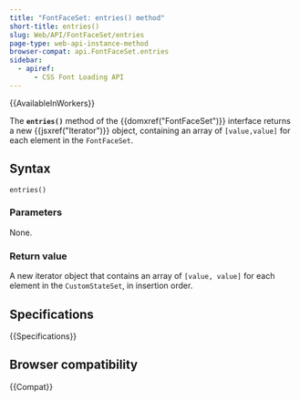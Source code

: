 ```yaml
---
title: "FontFaceSet: entries() method"
short-title: entries()
slug: Web/API/FontFaceSet/entries
page-type: web-api-instance-method
browser-compat: api.FontFaceSet.entries
sidebar:
  - apiref:
      - CSS Font Loading API
---
```


{{AvailableInWorkers}}

The **`entries()`** method of the {{domxref("FontFaceSet")}} interface returns a new {{jsxref("Iterator")}} object, containing an array of `[value,value]` for each element in the `FontFaceSet`.

## Syntax

```js-nolint
entries()
```

### Parameters

None.

### Return value

A new iterator object that contains an array of `[value, value]` for each element in the `CustomStateSet`, in insertion order.

## Specifications

{{Specifications}}

## Browser compatibility

{{Compat}}
